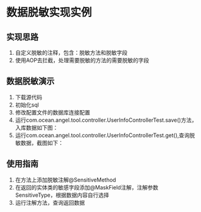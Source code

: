 # 数据脱敏实现实例
## 实现思路
1. 自定义脱敏的注释，包含：脱敏方法和脱敏字段
2. 使用AOP去拦截，处理需要脱敏的方法的需要脱敏的字段

## 数据脱敏演示
1. 下载源代码
2. 初始化sql
3. 修改配置文件的数据库连接配置
4. 运行com.ocean.angel.tool.controller.UserInfoControllerTest.save()方法，入库数据如下图：
5. 运行com.ocean.angel.tool.controller.UserInfoControllerTest.get(),查询脱敏数据，截图如下：

## 使用指南
1. 在方法上添加脱敏注解@SensitiveMethod
2. 在返回的实体类的敏感字段添加@MaskField注解，注解参数SensitiveType，根据数据内容自行选择
3. 运行注解方法，查询返回数据